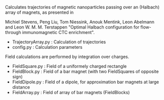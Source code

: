Calculates trajectories of magnetic nanoparticles passing over an
(Halbach) array of magnets, as presented in

Michiel Stevens, Peng Liu, Tom Niessink, Anouk Mentink, Leon Abelmann
and Leon W. M. M. Terstappen "Optimal Halbach configuration for
flow-through immunomagnetic CTC enrichment".

<ul>
<li>TrajectoryArray.py : Calculation of trajectories
<li>config.py               : Calculation parameters
</ul>
 
Field calculations are performed by integration over charges.
<ul>
<li>FieldSquare.py      : Field of a uniformely charged rectangle
<li>FieldBlock.py        : Field of a bar magnet (with two FieldSquares of
opposite sign)
<li>FieldDipole.py      : Field of a dipole, for approximation bar magnets
at large distance
<li>FieldArray.py        : Field of array of bar magnets (FieldBlocks)
</ul>
